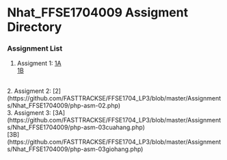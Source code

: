 # Nhat_FFSE1704009 Assigment Directory

### Assignment List

1. Assigment 1: [1A](https://github.com/FASTTRACKSE/FFSE1704_LP3/blob/master/Assignments/Nhat_FFSE1704009/php-asm-01.php)<br>[1B](https://github.com/FASTTRACKSE/FFSE1704_LP3/blob/master/Assignments/Nhat_FFSE1704009/php-asm-01b.php)
<br>
2. Assigment 2: [2](https://github.com/FASTTRACKSE/FFSE1704_LP3/blob/master/Assignments/Nhat_FFSE1704009/php-asm-02.php)
<br>
3. Assigment 3: [3A](https://github.com/FASTTRACKSE/FFSE1704_LP3/blob/master/Assignments/Nhat_FFSE1704009/php-asm-03cuahang.php)<br> [3B](https://github.com/FASTTRACKSE/FFSE1704_LP3/blob/master/Assignments/Nhat_FFSE1704009/php-asm-03giohang.php)
